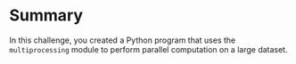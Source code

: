 # Summary

In this challenge, you created a Python program that uses the `multiprocessing` module to perform parallel computation on a large dataset.
